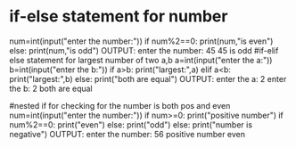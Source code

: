 # if-else statement for number
num=int(input("enter the number:"))
if num%2==0:
    print(num,"is even")
else:
    print(num,"is odd")
OUTPUT:
enter the number: 45
45 is odd
#if-elif else statement for largest number of two a,b
a=int(input("enter the a:"))
b=int(input("enter the b:"))
if a>b:
    print("largest:",a)
elif a<b:
    print("largest:",b)
else:
    print("both are equal")
OUTPUT:
enter the a: 2
enter the b: 2
both are equal

#nested if for checking for the number is both pos and even
num=int(input("enter the number:"))
if num>=0:
    print("positive number")
    if num%2==0:
        print("even")
    else:
        print("odd")
else:
    print("number is negative")
OUTPUT:
enter the number: 56
positive number
even

    

